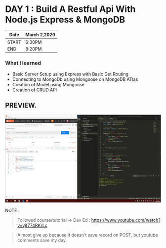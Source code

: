 # DAY 1 : Build A Restful Api With Node.js Express & MongoDB

| Date | March 2,2020 |
| ------ | ------ |
| START | 6:30PM |
| END | 8:20PM |

### What I learned

  - Basic Server Setup using Express with Basic Get Routing
  - Connecting to MongoDb using Mongoose on MongoDB ATlas
  - Creation of Model using Mongoose
  - Creation of CRUD API 

## PREVIEW.
![Preview](preview.jpg)


NOTE : 
> Followed course/tutorial -> Dev Ed : https://www.youtube.com/watch?v=vjf774RKrLc

> Almost give up because it doesn't save record on POST, but youtube comments save my day.